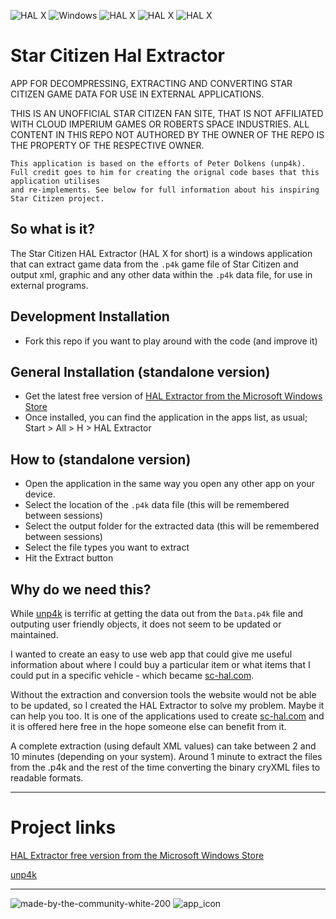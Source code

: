 ![HAL X](https://badgen.net/badge/SC-HAL/Extractor/purple?icon=windows) ![Windows](https://badgen.net/badge/icon/windows?icon=windows&label) ![HAL X](https://badgen.net/github/release/SimonJWales/StarCitizen.Hal.Extractor) ![HAL X](https://badgen.net/github/license/SimonJWales/StarCitizen.Hal.Extractor) ![HAL X](https://badgen.net/github/last-commit/SimonJWales/StarCitizen.Hal.Extractor)
# Star Citizen Hal Extractor

APP FOR DECOMPRESSING, EXTRACTING AND CONVERTING STAR CITIZEN GAME DATA FOR USE IN EXTERNAL APPLICATIONS.

THIS IS AN UNOFFICIAL STAR CITIZEN FAN SITE, THAT IS NOT AFFILIATED WITH CLOUD IMPERIUM GAMES OR ROBERTS SPACE INDUSTRIES.
ALL CONTENT IN THIS REPO NOT AUTHORED BY THE OWNER OF THE REPO IS THE PROPERTY OF THE RESPECTIVE OWNER.
```
This application is based on the efforts of Peter Dolkens (unp4k).
Full credit goes to him for creating the orignal code bases that this application utilises 
and re-implements. See below for full information about his inspiring Star Citizen project.
```
## So what is it?
The Star Citizen HAL Extractor (HAL X for short) is a windows application that can extract game data from the `.p4k` game file of Star Citizen and output xml, graphic and any other data within the `.p4k` data file, for use in external programs.

## Development Installation
* Fork this repo if you want to play around with the code (and improve it)

## General Installation (standalone version)
* Get the latest free version of [HAL Extractor from the Microsoft Windows Store](https://www.microsoft.com/store/productId/9NFJWG6RNXRP?ocid=pdpshare)
* Once installed, you can find the application in the apps list, as usual; Start > All > H > HAL Extractor

## How to (standalone version)
* Open the application in the same way you open any other app on your device.
* Select the location of the `.p4k` data file (this will be remembered between sessions)
* Select the output folder for the extracted data (this will be remembered between sessions)
* Select the file types you want to extract
* Hit the Extract button

## Why do we need this?
While [unp4k](https://github.com/dolkensp/unp4k) is terrific at getting the data out from the `Data.p4k` file and outputing user friendly objects, it does not seem to be updated or maintained.

I wanted to create an easy to use web app that could give me useful information about where I could buy a particular item or what items that I could put in a specific vehicle - which became [sc-hal.com](https://sc-hal.com). 

Without the extraction and conversion tools the website would not be able to be updated, so I created the HAL Extractor to solve my problem. Maybe it can help you too. It is one of the applications used to create [sc-hal.com](https://sc-hal.com/) and it is offered here free in the hope someone else can benefit from it.

A complete extraction (using default XML values) can take between 2 and 10 minutes (depending on your system). Around 1 minute to extract the files from the .p4k and the rest of the time converting the binary cryXML files to readable formats.

---

# Project links
[HAL Extractor free version from the Microsoft Windows Store](https://www.microsoft.com/store/productId/9NFJWG6RNXRP?ocid=pdpshare)

[unp4k](https://github.com/dolkensp/unp4k)


---

![made-by-the-community-white-200](https://user-images.githubusercontent.com/44800187/210419931-50f91abd-6fc1-4135-bd62-0d84c496a5bc.png)  ![app_icon](https://github.com/SimonJWales/StarCitizen.Hal.Extractor/assets/44800187/962a408d-5c15-419d-9218-5768ddd033bf)
